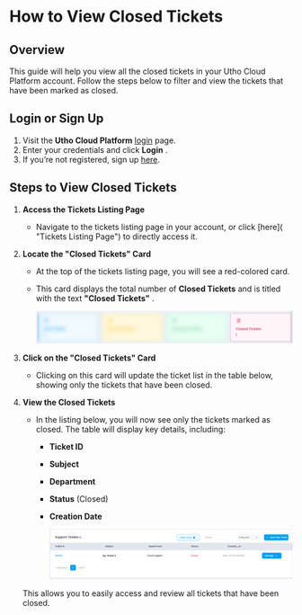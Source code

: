# **How to View Closed Tickets**

## **Overview**

This guide will help you view all the closed tickets in your Utho Cloud Platform account. Follow the steps below to filter and view the tickets that have been marked as closed.

## **Login or Sign Up**

1. Visit the **Utho Cloud Platform** [login](https://console.utho.com/login) page.
2. Enter your credentials and click  **Login** .
3. If you’re not registered, sign up [here](https://console.utho.com/signup).

## **Steps to View Closed Tickets**

1. **Access the Tickets Listing Page**

   * Navigate to the tickets listing page in your account, or click [here]( "Tickets Listing Page") to directly access it.
2. **Locate the "Closed Tickets" Card**

   * At the top of the tickets listing page, you will see a red-colored card.
   * This card displays the total number of **Closed Tickets** and is titled with the text  **"Closed Tickets"** .

     ![1743849581557](image/index/1743849581557.png)
3. **Click on the "Closed Tickets" Card**

   * Clicking on this card will update the ticket list in the table below, showing only the tickets that have been closed.
4. **View the Closed Tickets**

   * In the listing below, you will now see only the tickets marked as closed. The table will display key details, including:
     * **Ticket ID**
     * **Subject**
     * **Department**
     * **Status** (Closed)
     * **Creation Date**

       ![1743849611655](image/index/1743849611655.png)

   This allows you to easily access and review all tickets that have been closed.
